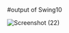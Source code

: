 

#output of Swing10


![Screenshot (22)](https://github.com/hghyhghy/JFrame_radiobutton/assets/140393712/829eb910-b190-4e64-9b66-ac5d916a548b)
